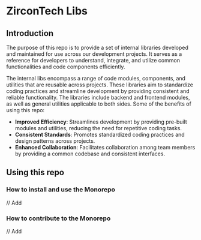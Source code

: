 
# ZirconTech Libs


## Introduction
The purpose of this repo is to provide a set of internal libraries developed and maintained for use across our development projects. It serves as a reference for developers to understand, integrate, and utilize common functionalities and code components efficiently.

The internal libs encompass a range of code modules, components, and utilities that are reusable across projects. These libraries aim to standardize coding practices and streamline development by providing consistent and reliable functionality. The libraries include backend and frontend modules, as well as general utilities applicable to both sides. Some of the benefits of using this repo:

- **Improved Efficiency**: Streamlines development by providing pre-built modules and utilities, reducing the need for repetitive coding tasks.
- **Consistent Standards**: Promotes standardized coding practices and design patterns across projects.
- **Enhanced Collaboration**: Facilitates collaboration among team members by providing a common codebase and consistent interfaces.


## Using this repo

### How to install and use the Monorepo

// Add

### How to contribute to the Monorepo

// Add


